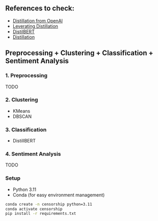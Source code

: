 ## References to check:

- [Distillation from OpenAI](https://platform.openai.com/docs/guides/distillation)
- [Leverating Distillation](https://cookbook.openai.com/examples/leveraging_model_distillation_to_fine-tune_a_model)
- [DistilBERT](https://huggingface.co/docs/transformers/model_doc/distilbert)
- [Distillation](https://arxiv.org/abs/1503.02531)

## Preprocessing + Clustering + Classification + Sentiment Analysis

### 1. Preprocessing

TODO

### 2. Clustering
- KMeans
- DBSCAN

### 3. Classification
- DistillBERT

### 4. Sentiment Analysis

TODO

### Setup
- Python 3.11
- Conda (for easy environment management)

```bash
conda create -n censorship python=3.11
conda activate censorship
pip install -r requirements.txt
```

